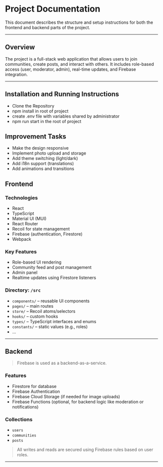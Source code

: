 # Project Documentation

This document describes the structure and setup instructions for both the frontend and backend parts of the project.

---

## Overview

The project is a full-stack web application that allows users to join communities, create posts, and interact with others. It includes role-based access (user, moderator, admin), real-time updates, and Firebase integration.

---


## Installation and Running Instructions

- Clone the Repository
- npm install in root of project
- create .env file with variables shared by administrator
- npm run start in the root of project

## Improvement Tasks

- Make the design responsive
- Implement photo upload and storage
- Add theme switching (light/dark)
- Add i18n support (translations)
- Add animations and transitions

## Frontend

### Technologies

- React
- TypeScript
- Material UI (MUI)
- React Router
- Recoil for state management
- Firebase (authentication, Firestore)
- Webpack


### Key Features

- Role-based UI rendering
- Community feed and post management
- Admin panel
- Realtime updates using Firestore listeners

### Directory: `/src`

- `components/` – reusable UI components
- `pages/` – main routes
- `store/` – Recoil atoms/selectors
- `hooks/` – custom hooks
- `types/` – TypeScript interfaces and enums
- `constants/` – static values (e.g., roles)
- ...
---

## Backend

> Firebase is used as a backend-as-a-service.

### Features

- Firestore for database
- Firebase Authentication
- Firebase Cloud Storage (if needed for image uploads)
- Firebase Functions (optional, for backend logic like moderation or notifications)

### Collections

- `users`
- `communities`
- `posts`

> All writes and reads are secured using Firebase rules based on user roles.

---


